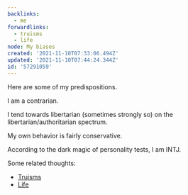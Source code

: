 ```yaml
---
backlinks:
  - me
forwardlinks:
  - truisms
  - life
node: My biases
created: '2021-11-10T07:33:06.494Z'
updated: '2021-11-10T07:44:24.344Z'
id: '57291059'
---
```

Here are some of my predispositions. 

I am a contrarian. 

I tend towards libertarian (sometimes strongly so) on the libertarian/authoritarian spectrum. 

My own behavior is fairly conservative. 

According to the dark magic of personality tests, I am INTJ. 

Some related thoughts:
- [Truisms](truisms.md)
- [Life](life.md)
